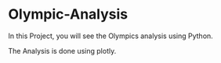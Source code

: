 # Olympic-Analysis
In this Project, you will see the Olympics analysis using Python.

The Analysis is done using plotly.

